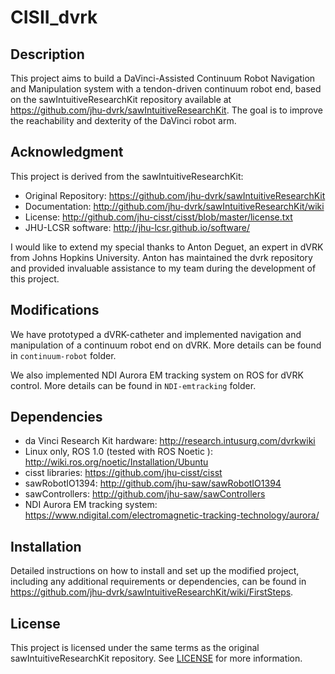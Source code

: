 # CISII_dvrk

## Description

This project aims to build a DaVinci-Assisted Continuum Robot Navigation and Manipulation system with a tendon-driven continuum robot end, based on the sawIntuitiveResearchKit repository available at https://github.com/jhu-dvrk/sawIntuitiveResearchKit. The goal is to improve the reachability and dexterity of the DaVinci robot arm.

## Acknowledgment

This project is derived from the sawIntuitiveResearchKit:

* Original Repository: https://github.com/jhu-dvrk/sawIntuitiveResearchKit
* Documentation: http://github.com/jhu-dvrk/sawIntuitiveResearchKit/wiki
* License: http://github.com/jhu-cisst/cisst/blob/master/license.txt
* JHU-LCSR software: http://jhu-lcsr.github.io/software/

I would like to extend my special thanks to Anton Deguet, an expert in dVRK from Johns Hopkins University. Anton has maintained the dvrk repository and provided invaluable assistance to my team during the development of this project.

## Modifications

We have prototyped a dVRK-catheter and implemented navigation and manipulation of a continuum robot end on dVRK. More details can be found in `continuum-robot` folder.

We also implemented NDI Aurora EM tracking system on ROS for dVRK control. More details can be found in `NDI-emtracking` folder.


## Dependencies

* da Vinci Research Kit hardware: http://research.intusurg.com/dvrkwiki
* Linux only, ROS 1.0 (tested with ROS Noetic ): http://wiki.ros.org/noetic/Installation/Ubuntu
* cisst libraries: https://github.com/jhu-cisst/cisst
* sawRobotIO1394: http://github.com/jhu-saw/sawRobotIO1394
* sawControllers: http://github.com/jhu-saw/sawControllers
* NDI Aurora EM tracking system: https://www.ndigital.com/electromagnetic-tracking-technology/aurora/

## Installation

Detailed instructions on how to install and set up the modified project, including any additional requirements or dependencies, can be found in https://github.com/jhu-dvrk/sawIntuitiveResearchKit/wiki/FirstSteps.

## License

This project is licensed under the same terms as the original sawIntuitiveResearchKit repository. See [LICENSE](LICENSE) for more information.
